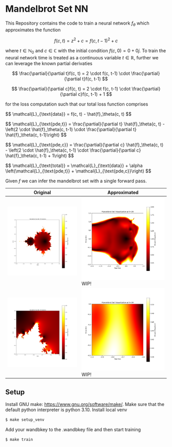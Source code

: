 # Mandelbrot Set NN

This Repository contains the code to train a neural network $f_\theta$ which approximates the function

$$
f(c, t) = z^2+c = f(c, t-1)^2+c
$$

where $t\in \mathbb{N}_0$ and $c \in \mathbb{C}$  with the initial condition $f(c, 0) = 0 + 0j$. To train the neural network time is treated as a continuous variable $t\in \mathbb{R}$, further we can leverage the known partial derivaties

$$
\frac{\partial}{\partial t}f(c, t) = 2 \cdot f(c, t-1) \cdot \frac{\partial}{\partial t}f(c, t-1)
$$

$$
\frac{\partial}{\partial c}f(c, t) = 2 \cdot f(c, t-1) \cdot \frac{\partial}{\partial c}f(c, t-1) + 1
$$

for the loss computation such that our total loss function comprises

<p>$$ \mathcal{L}_{\text{data}} = f(c, t) - \hat{f}_\theta(c, t) $$</p>
<p>$$ \mathcal{L}_{\text{pde,t}} = \frac{\partial}{\partial t} \hat{f}_\theta(c, t) - \left(2 \cdot \hat{f}_\theta(c, t-1) \cdot \frac{\partial}{\partial t} \hat{f}_\theta(c, t-1)\right) $$</p>
<p>$$ \mathcal{L}_{\text{pde,c}} = \frac{\partial}{\partial c} \hat{f}_\theta(c, t) - \left(2 \cdot \hat{f}_\theta(c, t-1) \cdot \frac{\partial}{\partial c} \hat{f}_\theta(c, t-1) + 1\right) $$</p>
<p>$$ \mathcal{L}_{\text{total}} = \mathcal{L}_{\text{data}} + \alpha \left(\mathcal{L}_{\text{pde,t}} + \mathcal{L}_{\text{pde,c}}\right) $$</p>

Given $f$ we can infer the mandelbrot set with a single forward pass.

| Original | Approximated|
| -- | -- |
| ![original](resources/mandelbrot_20.png) | ![original](resources/mandelbrot_plot.png) WIP!|  
| ![original](resources/mandelbrot_zoomed_20.png) | ![original](resources/mandelbrot_plot_zoomed.png) WIP!|  

## Setup

Install GNU make: https://www.gnu.org/software/make/. 
Make sure that the default python interpreter is python 3.10.
Install local venv

```bash
$ make setup_venv
```

Add your wandbkey to the .wandbkey file and then start training

```bash
$ make train
```
